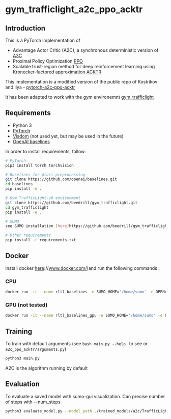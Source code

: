 # gym_trafficlight_a2c_ppo_acktr

## Introduction

This is a PyTorch implementation of
* Advantage Actor Critic (A2C), a synchronous deterministic version of [A3C](https://arxiv.org/pdf/1602.01783v1.pdf)
* Proximal Policy Optimization [PPO](https://arxiv.org/pdf/1707.06347.pdf)
* Scalable trust-region method for deep reinforcement learning using Kronecker-factored approximation [ACKTR](https://arxiv.org/abs/1708.05144)


This implementation is a modified version of the public repo of Kostrikov and Ilya - [pytorch-a2c-ppo-acktr](https://github.com/ikostrikov/pytorch-a2c-ppo-acktr)

It has been adapted to work with the gym environemnt [gym_trafficlight](https://github.com/beedrill/gym_trafficlight)

## Requirements

* Python 3
* [PyTorch](http://pytorch.org/)
* [Visdom](https://github.com/facebookresearch/visdom) (not used yet, but may be used in the future)
* [OpenAI baselines](https://github.com/openai/baselines)

In order to install requirements, follow:

```bash
# PyTorch
pip3 install torch torchvision

# Baselines for Atari preprocessing
git clone https://github.com/openai/baselines.git
cd baselines
pip install -e .

# Gym TrafficLight-v0 environment
git clone https://github.com/beedrill/gym_trafficlight.git
cd gym_trafficlight
pip install -e .

# SUMO
see SUMO installation [here]https://github.com/beedrill/gym_trafficlight

# Other requirements
pip install -r requirements.txt
```

## Docker

Install docker [here](https)://www.docker.com/)and run the following commands :


### CPU
```bash
docker run -it --name rltl_baselines -e SUMO_HOME='/home/sumo' -e OPENAI_LOGDIR='/home/training_logs' -e OPENAI_LOG_FORMAT='stdout,csv,tensorboard' -v /path/to/package/gym_trafficlight:/home/gym_trafficlight -v /path/to/package/baselines:/home/baselines -v /path/to/package/gym_trafficlight_a2c_ppo_acktr:/home/gym_trafficlight_a2c_ppo_acktr  beedrill/rltl-docker:cpu-py3 /bin/bash
```
### GPU (not tested)

```bash
docker run -it --name rltl_baselines_gpu -e SUMO_HOME='/home/sumo' -e OPENAI_LOGDIR='/home/training_logs' -e OPENAI_LOG_FORMAT='stdout,csv,tensorboard' -v /path/to/package/gym_trafficlight:/home/gym_trafficlight -v /path/to/package/baselines:/home/baselines -v /path/to/package/gym_trafficlight_a2c_ppo_acktr:/home/a2c  beedrill/rltl-docker:gpu-py3 /bin/bash
```

## Training

To train with default arguments (see `bash main.py --help ` to see or `a2c_ppo_acktr/arguments.py`)
 
```bash
python3 main.py
```
A2C is the algorithm running by default

## Evaluation

To evaluate a saved model with sumo-gui visualization. Can precise number of steps with --num_steps

```bash
python3 evaluate_model.py --model_path ./trained_models/a2c/TrafficLight-v0-best.pt
```





